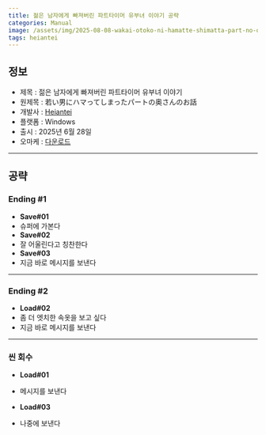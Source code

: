 ```yaml
---
title: 젊은 남자에게 빠져버린 파트타이머 유부녀 이야기 공략
categories: Manual
image: /assets/img/2025-08-08-wakai-otoko-ni-hamatte-shimatta-part-no-okusan-no-ohanashi-1.jpg
tags: heiantei
---
```


## 정보

* 제목 : 젊은 남자에게 빠져버린 파트타이머 유부녀 이야기
* 원제목 : 若い男にハマってしまったパートの奥さんのお話
* 개발사 : [Heiantei](/tags/heiantei)
* 플랫폼 : Windows
* 출시 : 2025년 6월 28일
* 오마케 : [다운로드](/assets/omake/wakai-otoko-ni-hamatte-shimatta-part-no-okusan-no-ohanashi.zip)

---

## 공략

### Ending #1

* **Save#01**
* 슈퍼에 가본다
* **Save#02**
* 잘 어울린다고 칭찬한다
* **Save#03**
* 지금 바로 메시지를 보낸다

---

### Ending #2

* **Load#02**
* 좀 더 엣치한 속옷을 보고 싶다
* 지금 바로 메시지를 보낸다

---

### 씬 회수

* **Load#01**
* 메시지를 보낸다

* **Load#03**
* 나중에 보낸다